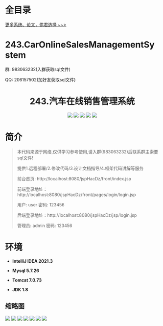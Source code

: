 # 全目录

[更多系统、论文，供君选择 ~~>](https://www.bitwise.net.cn)

# 243.CarOnlineSalesManagementSystem

<p>群: 983063232(入群获取sql文件)</p>
<p>QQ: 206157502(加好友获取sql文件)</p>

<p><h1 align="center">243.汽车在线销售管理系统</h1></p>


<p align="center">
	<img src="https://img.shields.io/badge/jdk-1.8-orange.svg"/>
    <img src="https://img.shields.io/badge/spring-5.x-lightgrey.svg"/>
    <img src="https://img.shields.io/badge/springmvc-3.x-blue.svg"/>
    <img src="https://img.shields.io/badge/jsp-3.x-blue.svg"/>
    <img src="https://img.shields.io/badge/mybatis-5.x-yellow.svg"/>
</p>

# 简介

> 本代码来源于网络,仅供学习参考使用,请入群(983063232)后联系群主索要sql文件!
>
> 提供1.远程部署/2.修改代码/3.设计文档指导/4.框架代码讲解等服务
>
> 前台首页: http://localhost:8080/jspHacDz/front/index.jsp
>
> 前端登录地址：http://localhost:8080/jspHacDz/front/pages/login/login.jsp
> 
> 用户: user 密码: 123456
> 
> 后端登录地址：http://localhost:8080/jspHacDz/jsp/login.jsp
>
> 管理员: admin   密码: 123456
>

# 环境

- <b>IntelliJ IDEA 2021.3</b>

- <b>Mysql 5.7.26</b>

- <b>Tomcat 7.0.73</b>

- <b>JDK 1.8</b>




## 缩略图

![](https://bitwise.oss-cn-heyuan.aliyuncs.com/2024/9/10/44f48556-2938-40d1-b1d8-c27f7aa26a8e.png)
![](https://bitwise.oss-cn-heyuan.aliyuncs.com/2024/9/10/3d3ba0cf-faf0-4d0f-85f1-a30e3f3a6687.png)
![](https://bitwise.oss-cn-heyuan.aliyuncs.com/2024/9/10/0b3491f6-032a-4591-b7b0-5f479aa35cba.png)
![](https://bitwise.oss-cn-heyuan.aliyuncs.com/2024/9/10/eabfdfe2-590b-46fb-b373-61ff3002f0d8.png)
![](https://bitwise.oss-cn-heyuan.aliyuncs.com/2024/9/10/a3789ed6-5b2c-4258-9880-ac7b328d0a9e.png)
![](https://bitwise.oss-cn-heyuan.aliyuncs.com/2024/9/10/a93b748b-131a-4997-a118-dc07c27fd203.png)
![](https://bitwise.oss-cn-heyuan.aliyuncs.com/2024/9/10/98403f36-1957-4902-b955-a16ba397a093.png)





